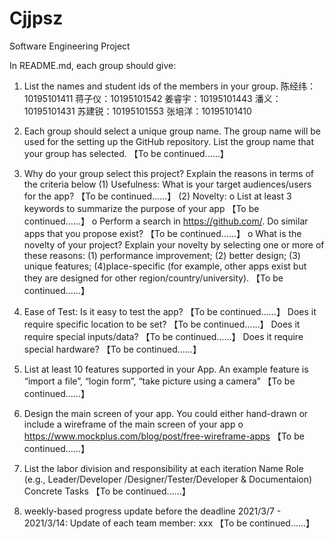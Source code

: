 # Cjjpsz
Software Engineering Project

In README.md, each group should give:
1. List the names and student ids of the members in your group. 
陈经纬：10195101411
蒋子仪：10195101542
姜睿宇：10195101443
潘义：10195101431
苏建锐：10195101553
张培洋：10195101410

2. Each group should select a unique group name. The group name will be used for the setting up the GitHub repository. List the group name that your group has selected. 
【To be continued……】

3. Why do your group select this project? Explain the reasons in terms of the criteria below 
(1) Usefulness: What is your target audiences/users for the app? 
【To be continued……】
(2) Novelty: 
o List at least 3 keywords to summarize the purpose of your app 
【To be continued……】
o Perform a search in https://github.com/. Do similar apps that you propose exist? 
【To be continued……】
o What is the novelty of your project? Explain your novelty by selecting one or more of these reasons: 
(1) performance improvement; 
(2) better design; 
(3) unique features; 
(4)place-specific (for example, other apps exist but they are designed for other region/country/university). 
【To be continued……】
3. Ease of Test: Is it easy to test the app? 
【To be continued……】
Does it require specific location to be set? 
【To be continued……】
Does it require special inputs/data?
【To be continued……】
Does it require special hardware? 
【To be continued……】
4. List at least 10 features supported in your App. An example feature is “import a file”, “login form”, “take picture using a camera” 
【To be continued……】
5. Design the main screen of your app. You could either hand-drawn or include a wireframe of the main screen of your app 
o https://www.mockplus.com/blog/post/free-wireframe-apps
【To be continued……】
6. List the labor division and responsibility at each iteration
Name Role (e.g., Leader/Developer /Designer/Tester/Developer & Documentaion)
Concrete Tasks
【To be continued……】
7. weekly-based progress update before the deadline 
2021/3/7 - 2021/3/14: Update of each team member: xxx
【To be continued……】
